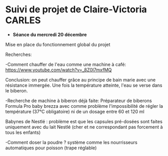# Suivi de projet de Claire-Victoria CARLES

* __Séance du mercredi 20 décembre__

Mise en place du fonctionnement global du projet


Recherches:

  -Comment chauffer de l'eau comme une machine à café: https://www.youtube.com/watch?v=_8Z0I7mxfMQ 
  
  Conclusion: on peut chauffer grâce au principe de bain marie avec une résistance immergée. Une fois la température atteinte, l'eau se verse dans le biberon.
  
  -Recherche de machine à biberon déjà faite: 
  Préparateur de biberons Formula Pro baby brezza avec comme problème l'impossibilité de régler la température (37°C obligatoire) ni de un dosage entre 60 et 120 ml
  
  Babynes de Nestlé : problème est que les capsules pré-dosées sont faites uniquement avec du lait Nestlé (cher et ne correspondant pas forcement à tous les enfants)
  
  -Comment doser la poudre ? système comme les nourrisseurs automatiques pour poisson (trape réglable)
  
  
  
    
      
  
  
